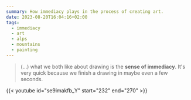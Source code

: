 ```yaml
---
summary: How immediacy plays in the process of creating art.
date: 2023-08-20T16:04:16+02:00
tags:
  - immediacy
  - art
  - alps
  - mountains
  - painting
---
```


> (...) what we both like about drawing is the **sense of immediacy**. It's very quick because we finish a drawing in maybe even a few seconds. 

{{< youtube id="se9imakfb_Y" start="232" end="270" >}}
